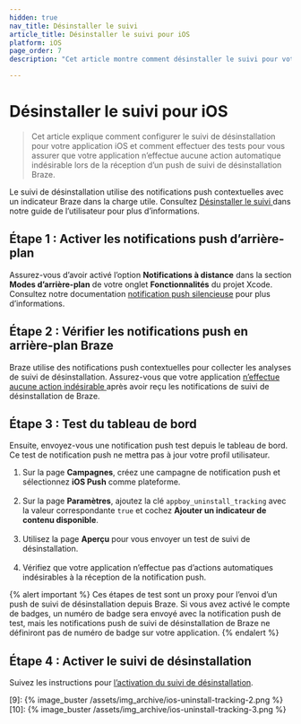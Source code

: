 ```yaml
---
hidden: true
nav_title: Désinstaller le suivi
article_title: Désinstaller le suivi pour iOS
platform: iOS
page_order: 7
description: "Cet article montre comment désinstaller le suivi pour votre application iOS."

---
```


# Désinstaller le suivi pour iOS

> Cet article explique comment configurer le suivi de désinstallation pour votre application iOS et comment effectuer des tests pour vous assurer que votre application n’effectue aucune action automatique indésirable lors de la réception d’un push de suivi de désinstallation Braze.

Le suivi de désinstallation utilise des notifications push contextuelles avec un indicateur Braze dans la charge utile. Consultez [Désinstaller le suivi ][6] dans notre guide de l’utilisateur pour plus d’informations.

## Étape 1 : Activer les notifications push d’arrière-plan

Assurez-vous d’avoir activé l’option **Notifications à distance** dans la section **Modes d’arrière-plan** de votre onglet **Fonctionnalités** du projet Xcode. Consultez notre documentation [notification push silencieuse][5] pour plus d’informations.

## Étape 2 : Vérifier les notifications push en arrière-plan Braze

Braze utilise des notifications push contextuelles pour collecter les analyses de suivi de désinstallation. Assurez-vous que votre application [n’effectue aucune action indésirable ][4] après avoir reçu les notifications de suivi de désinstallation de Braze.

## Étape 3 : Test du tableau de bord

Ensuite, envoyez-vous une notification push test depuis le tableau de bord. Ce test de notification push ne mettra pas à jour votre profil utilisateur.

1. Sur la page **Campagnes**, créez une campagne de notification push et sélectionnez **iOS Push** comme plateforme.<br><br>
2. Sur la page **Paramètres**, ajoutez la clé `appboy_uninstall_tracking` avec la valeur correspondante `true` et cochez **Ajouter un indicateur de contenu disponible**.<br><br>
3. Utilisez la page **Aperçu** pour vous envoyer un test de suivi de désinstallation.<br><br>
4. Vérifiez que votre application n’effectue pas d’actions automatiques indésirables à la réception de la notification push.

{% alert important %}
Ces étapes de test sont un proxy pour l’envoi d’un push de suivi de désinstallation depuis Braze. Si vous avez activé le compte de badges, un numéro de badge sera envoyé avec la notification push de test, mais les notifications push de suivi de désinstallation de Braze ne définiront pas de numéro de badge sur votre application.
{% endalert %}

## Étape 4 : Activer le suivi de désinstallation

Suivez les instructions pour [l’activation du suivi de désinstallation][6].

[4]: {{site.baseurl}}/developer_guide/platform_integration_guides/ios/push_notifications/customization/ignoring_internal_push/
[5]: {{site.baseurl}}/developer_guide/platform_integration_guides/ios/push_notifications/silent_push_notifications/
[6]: {{site.baseurl}}/user_guide/data_and_analytics/tracking/uninstall_tracking/#uninstall-tracking
[9]: {% image_buster /assets/img_archive/ios-uninstall-tracking-2.png %}
[10]: {% image_buster /assets/img_archive/ios-uninstall-tracking-3.png %}
